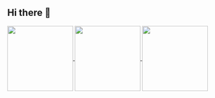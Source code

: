 ## Hi there 👋

<a href="https://github.com/TuanKietTran">
  <img align="center" height=150 src="https://github-readme-stats.vercel.app/api/top-langs/?username=TuanKietTran&layout=compact&theme=transparent&&size_weight=0.4&count_weight=0.6&hide=ipynb,tex" />
</a>
<a href="https://github.com/TuanKietTran">
  <img align="center" height=150 src="https://github-readme-stats.vercel.app/api?username=TuanKietTran&show_icons=true&theme=transparent&hide_title&hide=stars" />
</a>
<a href="https://github.com/TuanKietTran">
  <img align="center" height=150 src="https://i.pinimg.com/736x/8a/7a/6f/8a7a6f5a478454ade0e59dd01611fe14.jpg"  />
</a>
